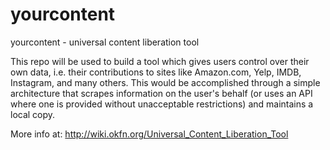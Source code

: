 # yourcontent
yourcontent - universal content liberation tool

This repo will be used to build a tool which gives users control over their own data, i.e. their contributions to sites like Amazon.com, Yelp, IMDB, Instagram, and many others. This would be accomplished through a simple architecture that scrapes information on the user's behalf (or uses an API where one is provided without unacceptable restrictions) and maintains a local copy.

More info at: http://wiki.okfn.org/Universal_Content_Liberation_Tool

